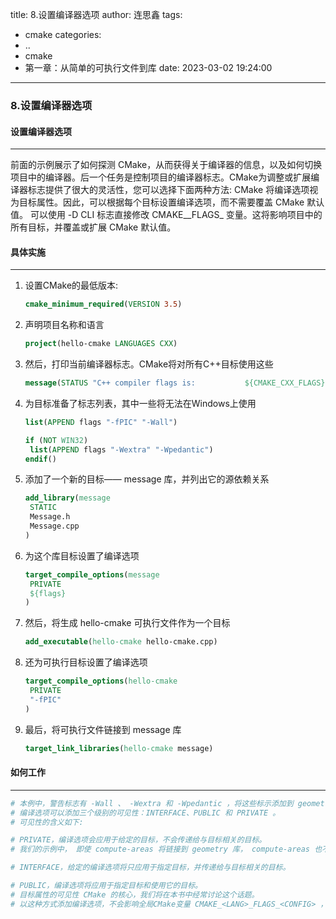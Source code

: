 title: 8.设置编译器选项
author: 连思鑫
tags:
  - cmake
categories:
  - ..
  - cmake
  - 第一章：从简单的可执行文件到库
date: 2023-03-02 19:24:00
---
### 8.设置编译器选项

#### 设置编译器选项

---

前面的示例展示了如何探测 CMake，从而获得关于编译器的信息，以及如何切换项目中的编译器。后一个任务是控制项目的编译器标志。CMake为调整或扩展编译器标志提供了很大的灵活性，您可以选择下面两种方法:
		CMake 将编译选项视为目标属性。因此，可以根据每个目标设置编译选项，而不需要覆盖 CMake 默认值。
		可以使用 -D CLI 标志直接修改 CMAKE\_<LANG>\_FLAGS\_<CONFIG> 变量。这将影响项目中的所有目标，并覆盖或扩展 CMake 默认值。

#### 具体实施

----

1. 设置CMake的最低版本:

   ``` cmake
   cmake_minimum_required(VERSION 3.5)
   ```

2. 声明项目名称和语言

   ``` cmake
   project(hello-cmake LANGUAGES CXX)
   ```

3. 然后，打印当前编译器标志。CMake将对所有C++目标使用这些

   ``` cmake
   message(STATUS "C++ compiler flags is: 			${CMAKE_CXX_FLAGS}")
   ```

4. 为目标准备了标志列表，其中一些将无法在Windows上使用

   ``` cmake
   list(APPEND flags "-fPIC" "-Wall")
   
   if (NOT WIN32)
   	list(APPEND flags "-Wextra" "-Wpedantic")
   endif()
   ```

5. 添加了一个新的目标—— message 库，并列出它的源依赖关系

   ``` cmake
   add_library(message 
   	STATIC
   	Message.h
   	Message.cpp
   )
   ```

6. 为这个库目标设置了编译选项

   ``` cmake
   target_compile_options(message
   	PRIVATE
   	${flags}
   )
   ```

7. 然后，将生成 hello-cmake 可执行文件作为一个目标

   ``` cmake
   add_executable(hello-cmake hello-cmake.cpp)
   ```

8. 还为可执行目标设置了编译选项

   ``` cmake
   target_compile_options(hello-cmake
   	PRIVATE
   	"-fPIC"
   )
   ```

9. 最后，将可执行文件链接到 message 库

   ``` cmake
   target_link_libraries(hello-cmake message)
   ```

#### 如何工作

---

``` cmake
# 本例中，警告标志有 -Wall 、 -Wextra 和 -Wpedantic ，将这些标示添加到 geometry 目标的编译选项中； compute-areas 和 geometry 目标都将使用 -fPIC 标志。
# 编译选项可以添加三个级别的可见性：INTERFACE、PUBLIC 和 PRIVATE 。
# 可见性的含义如下:

# PRIVATE，编译选项会应用于给定的目标，不会传递给与目标相关的目标。
# 我们的示例中， 即使 compute-areas 将链接到 geometry 库， compute-areas 也不会继承 geometry 目标上设置的编译器选项。

# INTERFACE，给定的编译选项将只应用于指定目标，并传递给与目标相关的目标。

# PUBLIC，编译选项将应用于指定目标和使用它的目标。
# 目标属性的可见性 CMake 的核心，我们将在本书中经常讨论这个话题。
# 以这种方式添加编译选项，不会影响全局CMake变量 CMAKE_<LANG>_FLAGS_<CONFIG> ，并能更细粒度控制在哪些目标上使用哪些选项。
```
